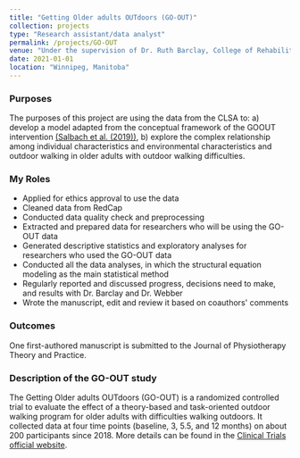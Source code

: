 ```yaml
---
title: "Getting Older adults OUTdoors (GO-OUT)"
collection: projects
type: "Research assistant/data analyst"
permalink: /projects/GO-OUT
venue: "Under the supervision of Dr. Ruth Barclay, College of Rehabilitaion Sciences, University of Manitoba"
date: 2021-01-01
location: "Winnipeg, Manitoba"
---
```


### Purposes ###
The purposes of this project are using the data from the CLSA to: a) develop a model adapted from the conceptual framework of the GOOUT intervention [(Salbach et al. (2019))](https://bmjopen.bmj.com/content/9/4/e029393), b) explore the complex relationship among individual characteristics and environmental characteristics and outdoor walking in older adults with outdoor walking difficulties.

### My Roles ###
* Applied for ethics approval to use the data
* Cleaned data from RedCap
* Conducted data quality check and preprocessing
* Extracted and prepared data for researchers who will be using the GO-OUT data
* Generated descriptive statistics and exploratory analyses for researchers who used the GO-OUT data
* Conducted all the data analyses, in which the structural equation modeling as the main statistical method
* Regularly reported and discussed progress, decisions need to make, and results with Dr. Barclay and Dr. Webber
* Wrote the manuscript, edit and review it based on coauthors' comments

### Outcomes ###
One first-authored manuscript is submitted to the Journal of Physiotherapy Theory and Practice.

### Description of the GO-OUT study ###
The Getting Older adults OUTdoors (GO-OUT) is a randomized controlled trial to evaluate the effect of a theory-based and task-oriented outdoor walking program for older adults with difficulties walking outdoors. It collected data at four time points (baseline, 3, 5.5, and 12 months) on about 200 participants since 2018. More details can be found in the [Clinical Trials official website](https://clinicaltrials.gov/ct2/show/NCT03292510).